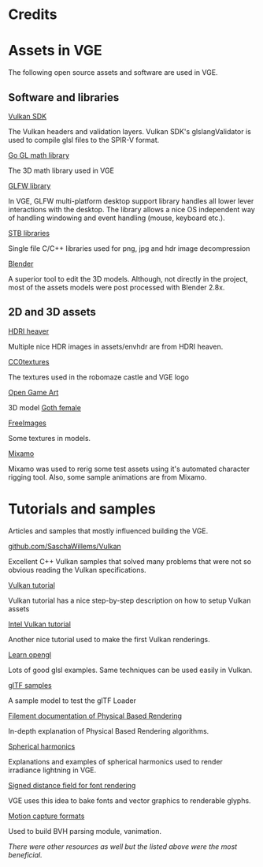 # Credits

# Assets in VGE

The following open source assets and software are used in VGE. 

## Software and libraries

[Vulkan SDK](https://www.lunarg.com/vulkan-sdk/)

The Vulkan headers and validation layers. Vulkan SDK's glslangValidator is used to 
compile glsl files to the SPIR-V format.

[Go GL math library](https://godoc.org/github.com/go-gl/mathgl/mgl32)

The 3D math library used in VGE

[GLFW library](https://www.glfw.org/)

In VGE, GLFW multi-platform desktop support library handles all lower lever interactions with the desktop. 
The library allows a nice OS independent way of handling windowing and event handling (mouse, keyboard etc.).

[STB libraries](https://github.com/nothings/stb)

Single file C/C++ libraries used for png, jpg and hdr image decompression

[Blender](https://www.blender.org/)

A superior tool to edit the 3D models. Although, not directly in the project, most of the assets models were post processed with Blender 2.8x.
 

## 2D and 3D assets

[HDRI heaver](https://hdrihaven.com/)

Multiple nice HDR images in assets/envhdr are from HDRI heaven. 

[CC0textures](https://cc0textures.com/)

The textures used in the robomaze castle and VGE logo

[Open Game Art](https://opengameart.org/)

3D model [Goth female](https://opengameart.org/content/goth-female-fleur-du-mal)

[FreeImages](https://www.freeimages.com/)

Some textures in models.

[Mixamo](https://www.mixamo.com/#/)

Mixamo was used to rerig some test assets using it's automated character rigging tool.
Also, some sample animations are from Mixamo.
 

# Tutorials and samples

Articles and samples that mostly influenced building the VGE. 

[github.com/SaschaWillems/Vulkan](https://github.com/SaschaWillems/Vulkan)

Excellent C++ Vulkan samples that solved many problems that were not so obvious reading the Vulkan specifications.

[Vulkan tutorial](https://vulkan-tutorial.com/)

Vulkan tutorial has a nice step-by-step description on how to setup Vulkan assets 

[Intel Vulkan tutorial](https://software.intel.com/en-us/articles/api-without-secrets-introduction-to-vulkan-part-1)

Another nice tutorial used to make the first Vulkan renderings.

[Learn opengl](https://learnopengl.com)

Lots of good glsl examples. Same techniques can be used easily in Vulkan. 

[glTF samples](https://github.com/KhronosGroup/glTF-Sample-Models)

A sample model to test the glTF Loader

[Filement documentation of Physical Based Rendering](https://github.com/google/filament)

In-depth explanation of Physical Based Rendering algorithms.

[Spherical harmonics](http://www.ppsloan.org/publications/StupidSH36.pdf)

Explanations and examples of spherical harmonics used to render irradiance lightning in VGE.

[Signed distance field for font rendering](https://steamcdn-a.akamaihd.net/apps/valve/2007/SIGGRAPH2007_AlphaTestedMagnification.pdf)

VGE uses this idea to bake fonts and vector graphics to renderable glyphs.

[Motion capture formats](http://www.dcs.shef.ac.uk/intranet/research/public/resmes/CS0111.pdf)

Used to build BVH parsing module, vanimation.

_There were other resources as well but the listed above were the most beneficial._








